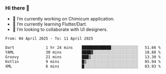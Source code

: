 ### Hi there 👋

<!--
**devcat37/devcat37** is a ✨ _special_ ✨ repository because its `README.md` (this file) appears on your GitHub profile.-->


- 🔭 I’m currently working on Chimicum application.
- 🌱 I’m currently learning Flutter/Dart.
- 👯 I’m looking to collaborate with UI designers.
<!-- - 🤔 I’m looking for help with ... -->

<!--START_SECTION:waka-->

```txt
From: 04 April 2025 - To: 11 April 2025

Dart              1 hr 24 mins    █████████████░░░░░░░░░░░░   51.66 %
YAML              30 mins         ████▓░░░░░░░░░░░░░░░░░░░░   18.88 %
Groovy            21 mins         ███▒░░░░░░░░░░░░░░░░░░░░░   13.30 %
Kotlin            9 mins          █▒░░░░░░░░░░░░░░░░░░░░░░░   05.94 %
XML               6 mins          █░░░░░░░░░░░░░░░░░░░░░░░░   03.93 %
```

<!--END_SECTION:waka-->
